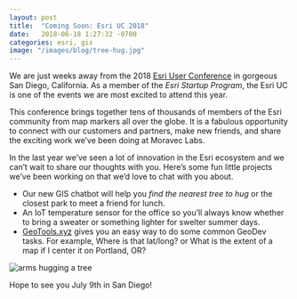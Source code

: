 ```yaml
---
layout: post
title:  "Coming Soon: Esri UC 2018"
date:   2018-06-18 1:27:32 -0700
categories: esri, gis
image: "/images/blog/tree-hug.jpg"
---
```



We are just weeks away from the 2018 [Esri User Conference]("https://www.esri.com/en-us/about/events/uc/overview") in gorgeous San Diego, California. As a member of the *Esri Startup Program*, the Esri UC is one of the events we are most excited to attend this year.

This conference brings together tens of thousands of members of the Esri community from map markers all over the globe. It is a fabulous opportunity to connect with our customers and partners, make new friends, and share the exciting work we’ve been doing at Moravec Labs.

In the last year we’ve seen a lot of innovation in the Esri ecosystem and we can’t wait to share our thoughts with you. Here’s some fun little projects we’ve been working on that we’d love to chat with you about.

* Our new GIS chatbot will help you *find the nearest tree to hug* or the closest park to meet a friend for lunch.
* An IoT temperature sensor for the office so you’ll always know whether to bring a sweater or something lighter for swelter summer days.
* [GeoTools.xyz]("https://www.geotools.xyz/") gives you an easy way to do some common GeoDev tasks. For example, Where is that lat/long? or What is the extent of a map if I center it on Portland, OR?

<img src="{{ site.baseurl }}/images/blog/tree-hug.jpg" alt="arms hugging a tree">

Hope to see you July 9th in San Diego!